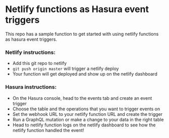 # Netlify functions as Hasura event triggers

This repo has a sample function to get started with using netlify functions as hasura event triggers.

### Netlify instructions:
- Add this git repo to netlify
- `git push origin master` will trigger a netlify deploy
- Your function will get deployed and show up on the netlify dashboard

### Hasura instructions:

- On the Hasura console, head to the events tab and create an event trigger
- Choose the table and the operations that you want to trigger events on
- Set the webhook URL to your netlify function URL and create the trigger
- Run a GraphQL mutation or make a change to your data in the right table
- Head to netlify function logs on the netlify dashboard to see how the netlify function handled the event!
